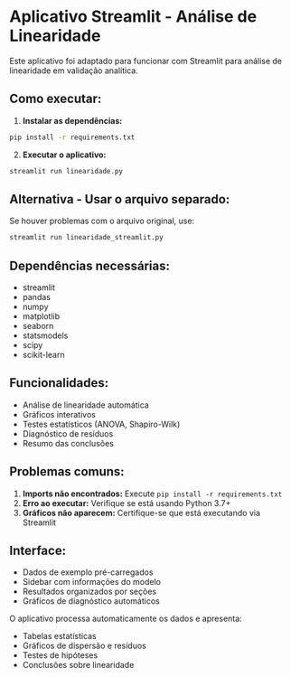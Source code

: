 # Aplicativo Streamlit - Análise de Linearidade

Este aplicativo foi adaptado para funcionar com Streamlit para análise de linearidade em validação analítica.

## Como executar:

1. **Instalar as dependências:**
```bash
pip install -r requirements.txt
```

2. **Executar o aplicativo:**
```bash
streamlit run linearidade.py
```

## Alternativa - Usar o arquivo separado:

Se houver problemas com o arquivo original, use:
```bash
streamlit run linearidade_streamlit.py
```

## Dependências necessárias:

- streamlit
- pandas
- numpy
- matplotlib
- seaborn
- statsmodels
- scipy
- scikit-learn

## Funcionalidades:

- Análise de linearidade automática
- Gráficos interativos
- Testes estatísticos (ANOVA, Shapiro-Wilk)
- Diagnóstico de resíduos
- Resumo das conclusões

## Problemas comuns:

1. **Imports não encontrados:** Execute `pip install -r requirements.txt`
2. **Erro ao executar:** Verifique se está usando Python 3.7+
3. **Gráficos não aparecem:** Certifique-se que está executando via Streamlit

## Interface:

- Dados de exemplo pré-carregados
- Sidebar com informações do modelo
- Resultados organizados por seções
- Gráficos de diagnóstico automáticos

O aplicativo processa automaticamente os dados e apresenta:
- Tabelas estatísticas
- Gráficos de dispersão e resíduos
- Testes de hipóteses
- Conclusões sobre linearidade
